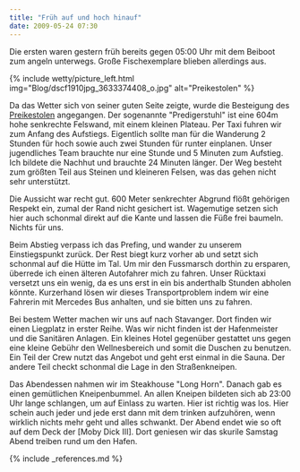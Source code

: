 ```yaml
---
title: "Früh auf und hoch hinauf"
date: 2009-05-24 07:30
---
```

Die ersten waren gestern früh bereits gegen 05:00 Uhr mit dem Beiboot zum angeln unterwegs. Große Fischexemplare blieben allerdings aus.

<!--more-->

{% include wetty/picture_left.html img="Blog/dscf1910jpg_3633374408_o.jpg" alt="Preikestolen" %}

Da das Wetter sich von seiner guten Seite zeigte, wurde die Besteigung des [Preikestolen](http://de.wikipedia.org/wiki/Preikestolen) angegangen. Der sogenannte "Predigerstuhl" ist eine 604m hohe senkrechte Felswand, mit einem kleinen Plateau. Per Taxi fuhren wir zum Anfang des Aufstiegs. Eigentlich sollte man für die Wanderung 2 Stunden für hoch sowie auch zwei Stunden für runter einplanen. Unser jugendliches Team brauchte nur eine Stunde und 5 Minuten zum Aufstieg. Ich bildete die Nachhut und brauchte 24 Minuten länger. Der Weg besteht zum größten Teil aus Steinen und kleineren Felsen, was das gehen nicht sehr unterstützt.

Die Aussicht war recht gut. 600 Meter senkrechter Abgrund flößt gehörigen Respekt ein, zumal der Rand nicht gesichert ist. Wagemutige setzen sich hier auch schonmal direkt auf die Kante und lassen die Füße frei baumeln. Nichts für uns.

Beim Abstieg verpass ich das Prefing, und wander zu unserem Einstiegspunkt zurück. Der Rest biegt kurz vorher ab und setzt sich schonmal auf die Hütte im Tal. Um mir den Fussmarsch dorthin zu ersparen, überrede ich einen älteren Autofahrer mich zu fahren. Unser Rücktaxi versetzt uns ein wenig, da es uns erst in ein bis anderthalb Stunden abholen könnte. Kurzerhand lösen wir dieses Transportproblem indem wir eine Fahrerin mit Mercedes Bus anhalten, und sie bitten uns zu fahren.

Bei bestem Wetter machen wir uns auf nach Stavanger. Dort finden wir einen Liegplatz in erster Reihe. Was wir nicht finden ist der Hafenmeister und die Sanitären Anlagen. Ein kleines Hotel gegenüber gestattet uns gegen eine kleine Gebühr den Wellnesbereich und somit die Duschen zu benutzen. Ein Teil der Crew nutzt das Angebot und geht erst einmal in die Sauna. Der andere Teil checkt schonmal die Lage in den Straßenkneipen.

Das Abendessen nahmen wir im Steakhouse "Long Horn". Danach gab es einen gemütlichen Kneipenbummel. An allen Kneipen bildeten sich ab 23:00 Uhr lange schlangen, um auf Einlass zu warten. Hier ist richtig was los. Hier schein auch jeder und jede erst dann mit dem trinken aufzuhören, wenn wirklich nichts mehr geht und alles schwankt. Der Abend endet wie so oft auf dem Deck der [Moby Dick III]. Dort geniesen wir das skurile Samstag Abend treiben rund um den Hafen.

{% include _references.md %}
